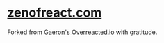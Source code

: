 # [zenofreact.com](https://zenofreact.com)

Forked from [Gaeron's Overreacted.io](https://overreacted.io) with gratitude.